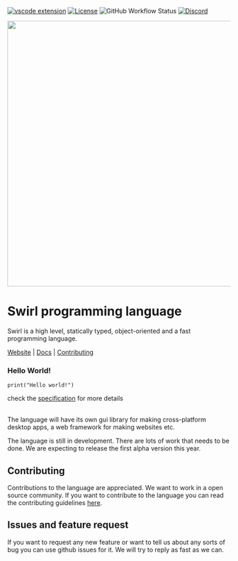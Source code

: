 [![vscode extension](https://img.shields.io/visual-studio-marketplace/v/MrinmoyHaloi.swirl-lang-support?color=blue&label=VSCode%20Extension&logo=visualstudiocode&logoColor=blue&style=flat-square)](https://marketplace.visualstudio.com/items?itemName=MrinmoyHaloi.swirl-lang-support)
[![License](https://img.shields.io/github/license/SwirlLang/Swirl?style=flat-square)](LICENSE)
![GitHub Workflow Status](https://img.shields.io/github/workflow/status/SwirlLang/Swirl/Python%20application?style=flat-square)
[![Discord](https://img.shields.io/discord/894989427628179477?color=blue&label=Discord&logo=Discord&logoColor=white&style=flat-square)](https://discord.gg/RSJ5TUDdqx)

<img width=600 src="https://raw.githubusercontent.com/SwirlLang/branding/main/logos/Swirl%20wordmark%20logo(transparent).png">

# Swirl programming language
Swirl is a high level, statically typed, object-oriented and a fast programming language.

[Website](https://swirl-lang.vercel.app) |
[Docs](https://swirl-lang.vercel.app/docs) |
[Contributing](./CONTRIBUTING.md)



### Hello World!

```
print("Hello world!")
```

check the [specification](specification.md) for more details

<br>
The language will have its own gui library for making cross-platform desktop apps, a web framework for making websites etc.

The language is still in development. There are lots of work that needs to be done. We are expecting to release the first alpha version this year.

## Contributing

Contributions to the language are appreciated. We want to work in a open source community. If you want to contribute to the language you can read the contributing guidelines [here](CONTRIBUTING.MD).

## Issues and feature request

If you want to request any new feature or want to tell us about any sorts of bug you can use github issues for it. We will try to reply as fast as we can.
